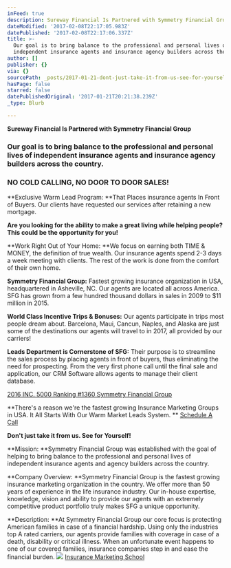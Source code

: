 ```yaml
---
inFeed: true
description: Sureway Financial Is Partnered with Symmetry Financial Group
dateModified: '2017-02-08T22:17:05.983Z'
datePublished: '2017-02-08T22:17:06.337Z'
title: >-
  Our goal is to bring balance to the professional and personal lives of
  independent insurance agents and insurance agency builders across the country.
author: []
publisher: {}
via: {}
sourcePath: _posts/2017-01-21-dont-just-take-it-from-us-see-for-yourself.md
hasPage: false
starred: false
datePublishedOriginal: '2017-01-21T20:21:38.239Z'
_type: Blurb

---
```

**Sureway Financial Is Partnered with Symmetry Financial Group**

### Our goal is to bring balance to the professional and personal lives of independent insurance agents and insurance agency builders across the country.

### **NO COLD CALLING, NO DOOR TO DOOR SALES!**

**Exclusive Warm Lead Program: **That Places insurance agents In Front of Buyers. Our clients have requested our services after retaining a new mortgage.

**Are you looking for the ability to make a great living while helping people? This could be the opportunity for you!**

**Work Right Out of Your Home: **We focus on earning both TIME & MONEY, the definition of true wealth. Our insurance agents spend 2-3 days a week meeting with clients. The rest of the work is done from the comfort of their own home.

**Symmetry Financial Group:** Fastest growing insurance organization in USA, headquartered in Asheville, NC. Our agents are located all across America. SFG has grown from a few hundred thousand dollars in sales in 2009 to $11 million in 2015\.

**World Class Incentive Trips & Bonuses:** Our agents participate in trips most people dream about. Barcelona, Maui, Cancun, Naples, and Alaska are just some of the destinations our agents will travel to in 2017, all provided by our carriers!

**Leads Department is Cornerstone of SFG:** Their purpose is to streamline the sales process by placing agents in front of buyers, thus eliminating the need for prospecting. From the very first phone call until the final sale and application, our CRM Software allows agents to manage their client database.

[2016 INC. 5000 Ranking \#1360 Symmetry Financial Group][0]

**There's a reason we're the fastest growing Insurance Marketing Groups in USA. It All Starts With Our Warm Market Leads System. **
[Schedule A Call][1]

**Don't just take it from us. See for Yourself!**

**Mission: **Symmetry Financial Group was established with the goal of helping to bring balance to the professional and personal lives of independent insurance agents and agency builders across the country.

**Company Overview: **Symmetry Financial Group is the fastest growing insurance marketing organization in the country. We offer more than 50 years of experience in the life insurance industry. Our in-house expertise, knowledge, vision and ability to provide our agents with an extremely competitive product portfolio truly makes SFG a unique opportunity.

**Description: **At Symmetry Financial Group our core focus is protecting American families in case of a financial hardship. Using only the industries top A rated carriers, our agents provide families with coverage in case of a death, disability or critical illness. When an unfortunate event happens to one of our covered families, insurance companies step in and ease the financial burden.
![](https://the-grid-user-content.s3-us-west-2.amazonaws.com/f6112198-efc4-485a-a7f2-ea0e8d2a7d17.jpg)
[Insurance Marketing School][2]

[0]: http://www.inc.com/profile/symmetry-financial-group?cid=search
[1]: https://calendly.com/surewaytolive/15min/01-21-2017?back=1
[2]: https://thegrid.ai/sureway-financial-insurance-school/